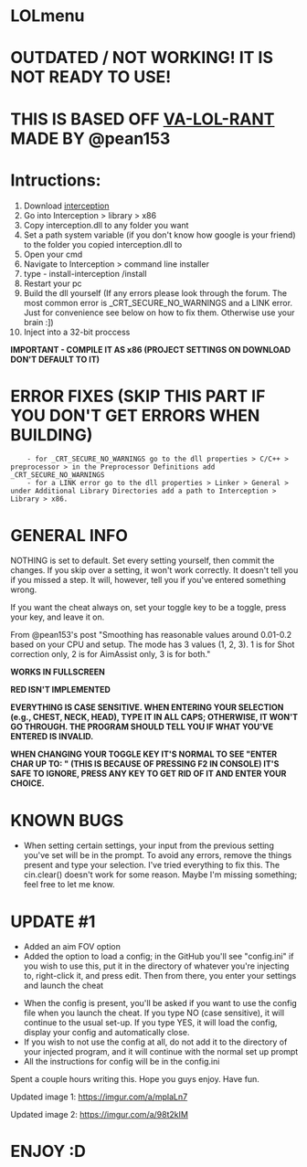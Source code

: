 # LOLmenu

# OUTDATED / NOT WORKING! IT IS NOT READY TO USE!

# THIS IS BASED OFF [VA-LOL-RANT](https://www.unknowncheats.me/forum/valorant/414174-va-lol-rant-internal-external-aimassist.html) MADE BY @pean153

# Intructions:
1. Download [interception](https://github.com/oblitum/Interception)
2. Go into Interception > library > x86
3. Copy interception.dll to any folder you want
4. Set a path system variable (if you don't know how google is your friend) to the folder you copied interception.dll to
5. Open your cmd
6. Navigate to Interception > command line installer
7. type - install-interception /install
8. Restart your pc
9. Build the dll yourself (If any errors please look through the forum. The most common error is \_CRT_SECURE_NO_WARNINGS and a LINK error. Just for convenience see below on how to fix them. Otherwise use your brain :])
10. Inject into a 32-bit proccess

**IMPORTANT - COMPILE IT AS x86 (PROJECT SETTINGS ON DOWNLOAD DON'T DEFAULT TO IT)**

# ERROR FIXES (SKIP THIS PART IF YOU DON'T GET ERRORS WHEN BUILDING)
        - for _CRT_SECURE_NO_WARNINGS go to the dll properties > C/C++ > preprocessor > in the Preprocessor Definitions add _CRT_SECURE_NO_WARNINGS
        - for a LINK error go to the dll properties > Linker > General > under Additional Library Directories add a path to Interception > Library > x86.

# GENERAL INFO
NOTHING is set to default. Set every setting yourself, then commit the changes. If you skip over a setting, it won't work correctly. It doesn't tell you if you missed a step. It will, however, tell you if you've entered something wrong.

If you want the cheat always on, set your toggle key to be a toggle, press your key, and leave it on.

From @pean153's post "Smoothing has reasonable values around 0.01-0.2 based on your CPU and setup. The mode has 3 values (1, 2, 3). 1 is for Shot correction only, 2 is for AimAssist only, 3 is for both."

**WORKS IN FULLSCREEN**

**RED ISN'T IMPLEMENTED**

**EVERYTHING IS CASE SENSITIVE. WHEN ENTERING YOUR SELECTION (e.g., CHEST, NECK, HEAD), TYPE IT IN ALL CAPS; OTHERWISE, IT WON'T GO THROUGH. THE PROGRAM SHOULD TELL YOU IF WHAT YOU'VE ENTERED IS INVALID.**

**WHEN CHANGING YOUR TOGGLE KEY IT'S NORMAL TO SEE "ENTER CHAR UP TO: " (THIS IS BECAUSE OF PRESSING F2 IN CONSOLE) IT'S SAFE TO IGNORE, PRESS ANY KEY TO GET RID OF IT AND ENTER YOUR CHOICE.**

# KNOWN BUGS
 - When setting certain settings, your input from the previous setting you've set will be in the prompt. To avoid any errors, remove the things present and type your selection.
 I've tried everything to fix this. The cin.clear() doesn't work for some reason. Maybe I'm missing something; feel free to let me know.

# UPDATE #1
- Added an aim FOV option
- Added the option to load a config; in the GitHub you'll see "config.ini" if you wish to use this, put it in the directory of whatever you're injecting to, right-click it, and press edit. Then from there, you enter your settings and launch the cheat 
+ When the config is present, you'll be asked if you want to use the config file when you launch the cheat. If you type NO (case sensitive), it will continue to the usual set-up. If you type YES, it will load the config, display your config and
automatically close.
+ If you wish to not use the config at all, do not add it to the directory of your injected program, and it will continue with the normal set up prompt 
+ All the instructions for config will be in the config.ini

Spent a couple hours writing this. Hope you guys enjoy. Have fun.

Updated image 1:
https://imgur.com/a/mplaLn7

Updated image 2:
https://imgur.com/a/98t2kIM

# ENJOY :D
